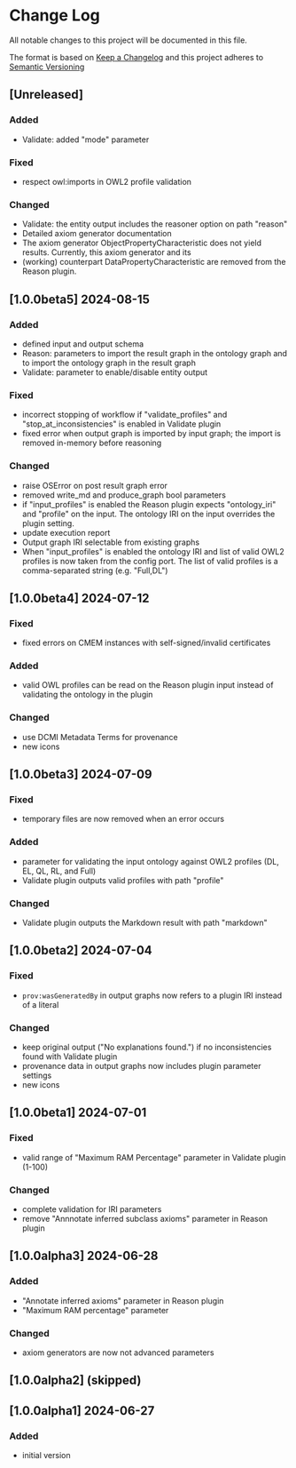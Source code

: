 # Change Log

All notable changes to this project will be documented in this file.

The format is based on [Keep a Changelog](http://keepachangelog.com/) and this project adheres to [Semantic Versioning](https://semver.org/)

## [Unreleased]

### Added

 - Validate: added "mode" parameter

### Fixed

- respect owl:imports in OWL2 profile validation

### Changed

 - Validate: the entity output includes the reasoner option on path "reason"
 - Detailed axiom generator documentation
 - The axiom generator ObjectPropertyCharacteristic does not yield results. Currently, this axiom generator and its
 - (working) counterpart DataPropertyCharacteristic are removed from the Reason plugin.

## [1.0.0beta5] 2024-08-15

### Added

 - defined input and output schema
 - Reason: parameters to import the result graph in the ontology graph and to import the ontology graph in the result graph
 - Validate: parameter to enable/disable entity output

### Fixed

 - incorrect stopping of workflow if "validate_profiles" and "stop_at_inconsistencies" is enabled in Validate plugin
 - fixed error when output graph is imported by input graph; the import is removed in-memory before reasoning

### Changed

- raise OSError on post result graph error
- removed write_md and produce_graph bool parameters
- if "input_profiles" is enabled the Reason plugin expects "ontology_iri" and "profile" on the input.
The ontology IRI on the input overrides the plugin setting.
- update execution report
- Output graph IRI selectable from existing graphs
- When "input_profiles" is enabled the ontology IRI and list of valid OWL2 profiles is now taken from the config port.
The list of valid profiles is a comma-separated string (e.g. "Full,DL")

## [1.0.0beta4] 2024-07-12

### Fixed

- fixed errors on CMEM instances with self-signed/invalid certificates

### Added

- valid OWL profiles can be read on the Reason plugin input instead of validating the ontology in the plugin

### Changed

- use DCMI Metadata Terms for provenance
- new icons

## [1.0.0beta3] 2024-07-09

### Fixed

- temporary files are now removed when an error occurs

### Added

- parameter for validating the input ontology against OWL2 profiles (DL, EL, QL, RL, and Full)
- Validate plugin outputs valid profiles with path "profile"

### Changed

- Validate plugin outputs the Markdown result with path "markdown"

## [1.0.0beta2] 2024-07-04

### Fixed

- `prov:wasGeneratedBy` in output graphs now refers to a plugin IRI instead of a literal

### Changed

- keep original output ("No explanations found.") if no inconsistencies found with Validate plugin
- provenance data in output graphs now includes plugin parameter settings
- new icons


## [1.0.0beta1] 2024-07-01

### Fixed

- valid range of "Maximum RAM Percentage" parameter in Validate plugin (1-100)

### Changed

- complete validation for IRI parameters
- remove "Annnotate inferred subclass axioms" parameter in Reason plugin

## [1.0.0alpha3] 2024-06-28

### Added

- "Annotate inferred axioms" parameter in Reason plugin
- "Maximum RAM percentage" parameter

### Changed

- axiom generators are now not advanced parameters

## [1.0.0alpha2] (skipped)

## [1.0.0alpha1] 2024-06-27

### Added

- initial version

